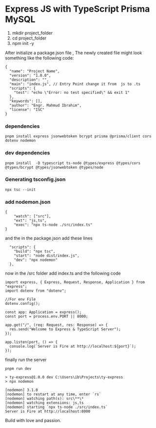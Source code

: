 # Express JS with TypeScript Prisma MySQL

1. mkdir project_folder
2. cd project_folder
3. npm init -y

After initialize a package.json file , The newly created file might look something like the following code:

```
{
  "name": "Project Name",
  "version": "1.0.0",
  "description": "",
  "main": "index.js", // Entry Point change it from  js to .ts
  "scripts": {
    "test": "echo \"Error: no test specified\" && exit 1"
  },
  "keywords": [],
  "author": "Engr. Mahmud Ibrahim",
  "license": "ISC"
}

```

### dependencies

```
pnpm install express jsonwebtoken bcrypt prisma @prisma/client cors dotenv nodemon
```

### dev dependencies

```
pnpm install  -D typescript ts-node @types/express @types/cors @types/bcrypt @types/jsonwebtoken @types/node
```

### Generating tsconfig.json

```
npx tsc --init
```

### add nodemon.json

```
{
    "watch": ["src"],
    "ext": "js,ts",
    "exec": "npx ts-node ./src/index.ts"
}
```

and the in the package.json add these lines

```
  "scripts": {
    "build": "npx tsc",
    "start": "node dist/index.js",
    "dev": "npx nodemon"
  },
```

now in the /src folder add index.ts and the following code

```
import express, { Express, Request, Response, Application } from "express";
import dotenv from "dotenv";

//For env File
dotenv.config();

const app: Application = express();
const port = process.env.PORT || 8000;

app.get("/", (req: Request, res: Response) => {
  res.send("Welcome to Express & TypeScript Server");
});

app.listen(port, () => {
  console.log(`Server is Fire at http://localhost:${port}`);
});

```

finally run the server

```
pnpm run dev

> ty-express@1.0.0 dev C:\Users\ib\Projects\ty-express
> npx nodemon

[nodemon] 3.1.0
[nodemon] to restart at any time, enter `rs`
[nodemon] watching path(s): src\**\*
[nodemon] watching extensions: js,ts
[nodemon] starting `npx ts-node ./src/index.ts`
Server is Fire at http://localhost:8000

```
Build with love and passion. 